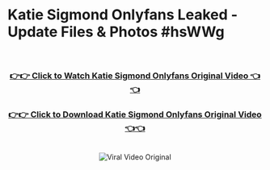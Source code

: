# Katie Sigmond Onlyfans Leaked - Update Files & Photos #hsWWg


<br>
<div align="center">
<h3><a href="https://links2leaks.com/katiesigmond" rel="nofollow">👉👉 Click to Watch Katie Sigmond Onlyfans Original Video 👈👈</a></h3>
<h3><a href="https://links2leaks.com/katiesigmond" rel="nofollow">👉👉 Click to Download Katie Sigmond Onlyfans Original Video 👈👈</a></h3>
<br>
<a href="https://links2leaks.com/katiesigmond" rel="nofollow"><img src="https://i.ibb.co/Gkj2r4b/banner.png" alt="Viral Video Original" style="max-width: 100%; display: inline-block;" data-target="animated-image.originalImage"></a>
</div>